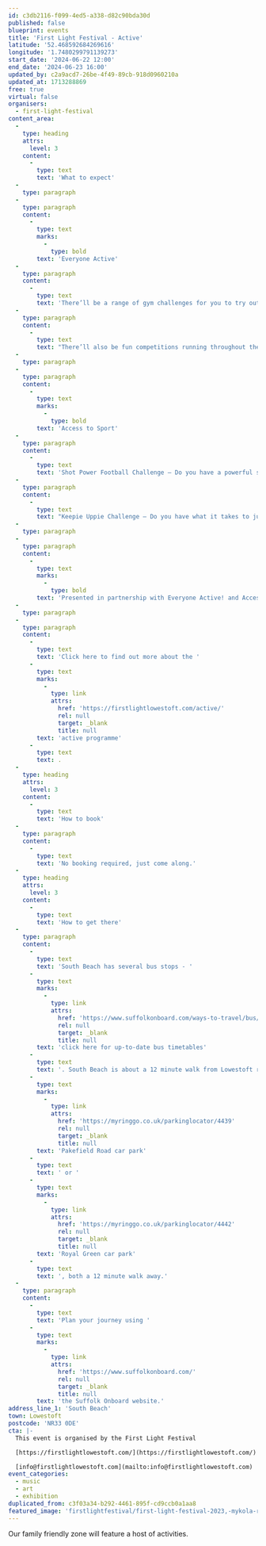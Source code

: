 ```yaml
---
id: c3db2116-f099-4ed5-a338-d82c90bda30d
published: false
blueprint: events
title: 'First Light Festival - Active'
latitude: '52.468592684269616'
longitude: '1.7480299791139273'
start_date: '2024-06-22 12:00'
end_date: '2024-06-23 16:00'
updated_by: c2a9acd7-26be-4f49-89cb-918d0960210a
updated_at: 1713288869
free: true
virtual: false
organisers:
  - first-light-festival
content_area:
  -
    type: heading
    attrs:
      level: 3
    content:
      -
        type: text
        text: 'What to expect'
  -
    type: paragraph
  -
    type: paragraph
    content:
      -
        type: text
        marks:
          -
            type: bold
        text: 'Everyone Active'
  -
    type: paragraph
    content:
      -
        type: text
        text: 'There’ll be a range of gym challenges for you to try out and enjoy at your own pace, featuring exhilarating activities like battle ropes, dumbbells, medicine balls, and a high-intensity circuit. Meanwhile the kids will have a ball too, whether they enjoy the challenge of hook-a-duck, get lucky with the spin-a-wheel prizes, burn off some energy on the soft play area or chill out with some colouring in.'
  -
    type: paragraph
    content:
      -
        type: text
        text: "There’ll also be fun competitions running throughout the day with spot prizes available to redeem at Waterlane Leisure Centre.\_"
  -
    type: paragraph
  -
    type: paragraph
    content:
      -
        type: text
        marks:
          -
            type: bold
        text: 'Access to Sport'
  -
    type: paragraph
    content:
      -
        type: text
        text: 'Shot Power Football Challenge – Do you have a powerful shot? Come and put it to the test with Access Sport. You will have three attempts to shoot at goal and record your most powerful shot. The most powerful shots at the end of the day will receive a giveaway prize through our main football provider Lowestoft Town FC.'
  -
    type: paragraph
    content:
      -
        type: text
        text: "Keepie Uppie Challenge – Do you have what it takes to juggle the ball on the sand? Come and put it to the test with Access Sport. You will have two attempts\_to keep the football up for as long as possible. The keepie uppie champions at the end of the day will receive\_a giveaway prize through our main football provider Lowestoft Town FC."
  -
    type: paragraph
  -
    type: paragraph
    content:
      -
        type: text
        marks:
          -
            type: bold
        text: 'Presented in partnership with Everyone Active! and Access to Sport'
  -
    type: paragraph
  -
    type: paragraph
    content:
      -
        type: text
        text: 'Click here to find out more about the '
      -
        type: text
        marks:
          -
            type: link
            attrs:
              href: 'https://firstlightlowestoft.com/active/'
              rel: null
              target: _blank
              title: null
        text: 'active programme'
      -
        type: text
        text: .
  -
    type: heading
    attrs:
      level: 3
    content:
      -
        type: text
        text: 'How to book'
  -
    type: paragraph
    content:
      -
        type: text
        text: 'No booking required, just come along.'
  -
    type: heading
    attrs:
      level: 3
    content:
      -
        type: text
        text: 'How to get there'
  -
    type: paragraph
    content:
      -
        type: text
        text: 'South Beach has several bus stops - '
      -
        type: text
        marks:
          -
            type: link
            attrs:
              href: 'https://www.suffolkonboard.com/ways-to-travel/bus/bus-timetables/?s-timetable=lowestoft'
              rel: null
              target: _blank
              title: null
        text: 'click here for up-to-date bus timetables'
      -
        type: text
        text: '. South Beach is about a 12 minute walk from Lowestoft rail station. The nearest car park is '
      -
        type: text
        marks:
          -
            type: link
            attrs:
              href: 'https://myringgo.co.uk/parkinglocator/4439'
              rel: null
              target: _blank
              title: null
        text: 'Pakefield Road car park'
      -
        type: text
        text: ' or '
      -
        type: text
        marks:
          -
            type: link
            attrs:
              href: 'https://myringgo.co.uk/parkinglocator/4442'
              rel: null
              target: _blank
              title: null
        text: 'Royal Green car park'
      -
        type: text
        text: ', both a 12 minute walk away.'
  -
    type: paragraph
    content:
      -
        type: text
        text: 'Plan your journey using '
      -
        type: text
        marks:
          -
            type: link
            attrs:
              href: 'https://www.suffolkonboard.com/'
              rel: null
              target: _blank
              title: null
        text: 'the Suffolk Onboard website.'
address_line_1: 'South Beach'
town: Lowestoft
postcode: 'NR33 0DE'
cta: |-
  This event is organised by the First Light Festival

  [https://firstlightlowestoft.com/](https://firstlightlowestoft.com/)

  [info@firstlightlowestoft.com](mailto:info@firstlightlowestoft.com)
event_categories:
  - music
  - art
  - exhibition
duplicated_from: c3f03a34-b292-4461-895f-cd9ccb0a1aa8
featured_image: 'firstlightfestival/first-light-festival-2023,-mykola-romanovsky-(218).jpg'
---
```

Our family friendly zone will feature a host of activities.